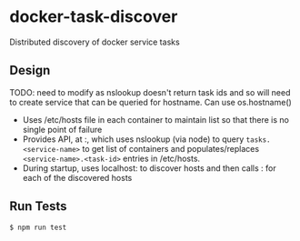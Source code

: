 # docker-task-discover

Distributed discovery of docker service tasks


Design
---

TODO: need to modify as nslookup doesn't return task ids and so will need to create service that can be queried for hostname. Can use os.hostname()
- Uses /etc/hosts file in each container to maintain list so that there is no single point of failure
- Provides API, at <host>:<port>, which uses nslookup (via node) to query `tasks.<service-name>` to get list of containers and populates/replaces `<service-name>.<task-id>` entries in /etc/hosts.
- During startup, uses localhost:<port> to discover hosts and then calls <host>:<port> for each of the discovered hosts


Run Tests
---

    $ npm run test
